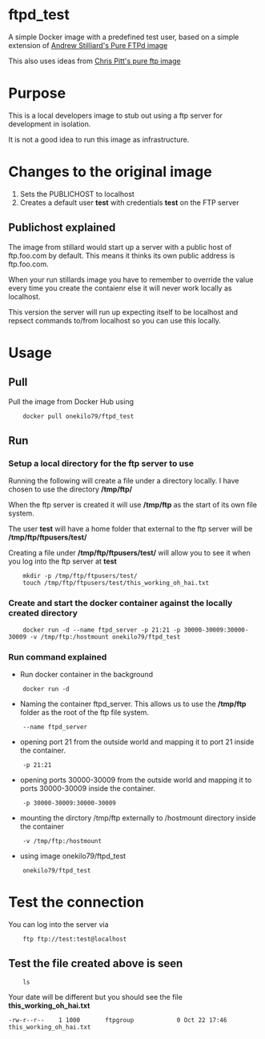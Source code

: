# ftpd_test

A simple Docker image with a predefined test user, based on a simple extension of [Andrew Stilliard's Pure FTPd image](https://github.com/stilliard/docker-pure-ftpd)

This also uses ideas from [Chris Pitt's pure ftp image](https://github.com/thirstybear/ftpd_test)

# Purpose
This is a local developers image to stub out using a ftp server for development in isolation.

It is not a good idea to run this image as infrastructure. 

# Changes to the original image

1. Sets the PUBLICHOST to localhost
1. Creates a default user **test** with credentials **test** on the FTP server

## Publichost explained

The image from stillard would start up a server with a public host of ftp.foo.com by default. This means it thinks its own public address is ftp.foo.com.  

When your run stillards image you have to remember to override the value every time you create the contaienr else it will never work locally as localhost.

This version the server will run up expecting itself to be localhost and repsect commands to/from localhost so you can use this locally.

# Usage


## Pull

Pull the image from Docker Hub using

```
	docker pull onekilo79/ftpd_test
```

## Run


### Setup a local directory for the ftp server to use

Running the following will create a file under a directory locally. I have chosen to use the directory **/tmp/ftp/** 

When the ftp server is created it will use **/tmp/ftp** as the start of its own file system.  

The user **test** will have a home folder that external to the ftp server will be **/tmp/ftp/ftpusers/test/**

Creating a file under **/tmp/ftp/ftpusers/test/** will allow you to see it when you log into the ftp server at **test**

```
	mkdir -p /tmp/ftp/ftpusers/test/
	touch /tmp/ftp/ftpusers/test/this_working_oh_hai.txt
```

### Create and start the docker container against the locally created directory


```
	docker run -d --name ftpd_server -p 21:21 -p 30000-30009:30000-30009 -v /tmp/ftp:/hostmount onekilo79/ftpd_test
```

### Run command explained

* Run docker container in the background 

```
	docker run -d 
```

* Naming the container ftpd_server. This allows us to use the **/tmp/ftp** folder as the root of the ftp file system. 

```
	--name ftpd_server 
```


* opening port 21 from the outside world and mapping it to port 21 inside the container.

```
	-p 21:21 
```

* opening ports 30000-30009 from the outside world and mapping it to ports 30000-30009 inside the container.

```
	-p 30000-30009:30000-30009 
```

* mounting the dirctory /tmp/ftp externally to /hostmount directory inside the container

```
	-v /tmp/ftp:/hostmount
```

* using image onekilo79/ftpd_test

```
	onekilo79/ftpd_test
```


# Test the connection

You can log into the server via

```
	ftp ftp://test:test@localhost
```

## Test the file created above is seen


```
	ls
```
Your date will be different but you should see the file **this_working_oh_hai.txt**

```
-rw-r--r--    1 1000       ftpgroup            0 Oct 22 17:46 this_working_oh_hai.txt
```